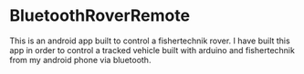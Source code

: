 # BluetoothRoverRemote
This is an android app built to control a fishertechnik rover. I have built this app in order to control a tracked vehicle built with arduino and fishertechnik from my android phone via bluetooth.
